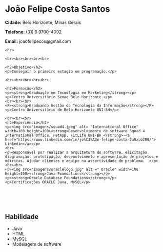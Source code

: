 <!DOCTYPE html>
<html>
<head>
	<meta charset="utf-8">
	<meta name="viewport" content="width=device-width, initial-scale=1">
	<title>Currículo</title>
</head>
<body>
	<h1> João Felipe Costa Santos</h1>
	<p><strong>Cidade:</strong> Belo Horizonte, Minas Gerais</p>
	<p><strong>Telefone:</strong> (31) 9 9700-4002</p>
	<p><strong>Email:</strong> joaofelipecos@gmail.com</p>

	<hr>

	<br><br><br><br><br>

	<h2>Objetivo</h2>
	<p>Conseguir o primeiro estagio em programação.</p>

	<br><br><br><br><br>

	<h2>Formação</h2>
	<p><strong>Graduação em Tecnologia em Marketing</strong></p>
	<p>Centro Universitário Senac Belo Horizonte.</p>
	<br><br><br>
	<P><strong>Graduando Gestão da Tecnologia da Informação</strong></P>
	<p>Centro Universitário de Belo Horizonte UNI-BH</p>

	<br><br><br>
	<h2>Experiência</h2>
	<p><img src="imagens/squad4.jpeg" alt= "International Office" width=100 height=100><strong>Desenvolvimento de software Squad 4 International Office, PetApp, FitLife UNI-BH </strong>-<a href="https://www.linkedin.com/in/jo%C3%A3o-felipe-costa-2a9abb200/"> Linkedin</a></p>
	<br>
	<p>Responsável por realizar a arquitetura do software, elicitação, diagramação, prototipação, desenolvimento e apresentação de projetos e métricas. Ajudar clientes e equipe na assertividade de problema.  </p>
	<br><br>
	<p><img src="imagens/oraclelogo.jpg" alt =" Oracle" width=100 height=100><strong>Java Foundations</strong></p>
	<p><strong>Oracle Database Foundations</strong></p>
	<p>Certificações ORACLE Java, MySQL</p>

<br><br><br>
<h2>Habilidade</h2>
<p>
	<ul>
	<li>Java</li>
	<li>HTML</li>
	<li>MySQL</li>
	<li>Modelagem de software</li>
	</ul>
</p>

</body>
</html>
